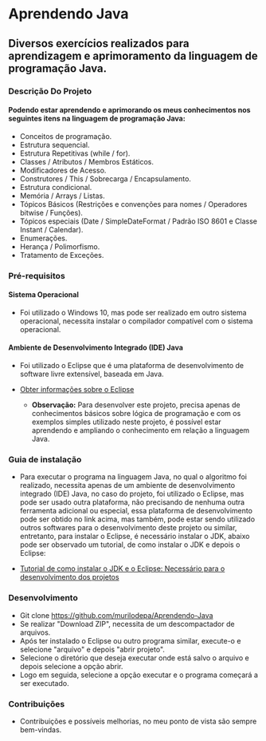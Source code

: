 # Aprendendo Java

## Diversos exercícios realizados para aprendizagem e aprimoramento da linguagem de programação Java. 

### Descrição Do Projeto
#### Podendo estar aprendendo e aprimorando os meus conhecimentos nos seguintes itens na linguagem de programação Java:
* Conceitos de programação.
* Estrutura sequencial.
* Estrutura Repetitivas (while / for).
* Classes / Atributos / Membros Estáticos.
* Modificadores de Acesso.
* Construtores / This / Sobrecarga / Encapsulamento.
* Estrutura condicional.
* Memória / Arrays / Listas.
* Tópicos Básicos (Restrições e convenções para nomes / Operadores bitwise / Funções).
* Tópicos especiais (Date / SimpleDateFormat / Padrão ISO 8601 e Classe Instant / Calendar).
* Enumerações.
* Herança / Polimorfismo.
* Tratamento de Exceções.

### Pré-requisitos

#### Sistema Operacional
* Foi utilizado o Windows 10, mas pode ser realizado em outro sistema operacional, necessita instalar o compilador compatível com o sistema operacional.

 #### Ambiente de Desenvolvimento Integrado (IDE) Java
* Foi utilizado o Eclipse que é uma plataforma de desenvolvimento de software livre extensível, baseada em Java.
* <a> [Obter informações sobre o Eclipse](https://www.ibm.com/developerworks/br/library/os-eclipse-platform/index.html#targetText=O%20Eclipse%20%C3%A9%20uma%20plataforma,livre%20extens%C3%ADvel%2C%20baseada%20em%20Java.&targetText=Como%20tudo%20no%20Eclipse%20%C3%A9,unificado%20e%20consistente%20aos%20usu%C3%A1rios.)
  
   * **Observação:** Para desenvolver este projeto, precisa apenas de conhecimentos básicos sobre lógica de programação e com os exemplos simples utilizado neste projeto, é possível estar aprendendo e ampliando o conhecimento em relação a linguagem Java.

### Guia de instalação
* Para executar o programa na linguagem Java, no qual o algoritmo foi realizado, necessita apenas de um ambiente de desenvolvimento integrado (IDE) Java, no caso do projeto, foi utilizado o Eclipse, mas pode ser usado outra plataforma, não precisando de nenhuma outra ferramenta adicional ou especial, essa plataforma de desenvolvimento pode ser obtido no link acima, mas também, pode estar sendo utilizado outros softwares para o desenvolvimento deste projeto ou similar, entretanto, para instalar o Eclipse, é necessário instalar o JDK, abaixo pode ser observado um tutorial, de como instalar o JDK e depois o Eclipse:

* <a> [Tutorial de como instalar o JDK e o Eclipse: Necessário para o desenvolvimento dos projetos](http://linguagemc.com.br/instalando-o-eclipse-cdt-windows-8/)

### Desenvolvimento
* Git clone https://github.com/murilodepa/Aprendendo-Java
* Se realizar "Download ZIP", necessita de um descompactador de arquivos.
* Após ter instalado o Eclipse ou outro programa similar, execute-o e selecione "arquivo" e depois "abrir projeto".
* Selecione o diretório que deseja executar onde está salvo o arquivo e depois selecione a opção abrir.
* Logo em seguida, selecione a opção executar e o programa começará a ser executado.

### Contribuições
- Contribuições e possíveis melhorias, no meu ponto de vista são sempre bem-vindas.
